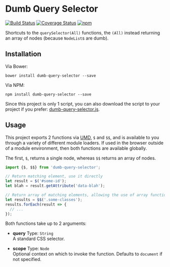 
Dumb Query Selector
===================

[![Build Status](https://travis-ci.com/ultraq/dumb-query-selector.svg?branch=master)](https://travis-ci.com/ultraq/dumb-query-selector)
[![Coverage Status](https://coveralls.io/repos/github/ultraq/dumb-query-selector/badge.svg?branch=master)](https://coveralls.io/github/ultraq/dumb-query-selector?branch=master)
[![npm](https://img.shields.io/npm/v/dumb-query-selector.svg?maxAge=3600)](https://www.npmjs.com/package/dumb-query-selector)

Shortcuts to the `querySelector(All)` functions, the `(All)` instead returning
an array of nodes (because `NodeList`s are dumb).


Installation
------------

Via Bower:

```
bower install dumb-query-selector --save
```

Via NPM:

```
npm install dumb-query-selector --save
```

Since this project is only 1 script, you can also download the script to your
project if you prefer: [dumb-query-selector.js](https://raw.githubusercontent.com/ultraq/dumb-query-selector/master/dumb-query-selector.js).


Usage
-----

This project exports 2 functions via [UMD](https://github.com/umdjs/umd), `$`
and `$$`, and is available to you through a variety of different module loaders.
If used in the browser outside of a module environment, then both functions are
available globally.

The first, `$`, returns a single node, whereas `$$` returns an array of nodes.

```javascript
import {$, $$} from 'dumb-query-selector';

// Return matching element, use it directly
let result = $('#some-id');
let blah = result.getAttribute('data-blah');

// Return array of matching elements, allowing the use of array functions
let results = $$('.some-classes');
results.forEach(result => {
  // ...
});
```

Both functions take up to 2 arguments:

 - **query**
   Type: `String`  
   A standard CSS selector.

 - **scope**
   Type: `Node`  
   Optional context on which to invoke the function.  Defaults to `document` if
   not specified.
